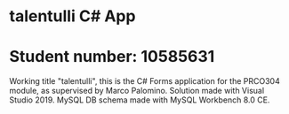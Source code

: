 # talentulli C# App
# Student number: 10585631
Working title "talentulli", this is the C# Forms application for the PRCO304 module, as supervised by Marco Palomino.
Solution made with Visual Studio 2019.
MySQL DB schema made with MySQL Workbench 8.0 CE.
